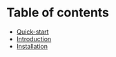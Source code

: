 # Table of contents

* [Quick-start](README.md)
* [Introduction](introduction.md)
* [Installation](quick\_start.md)
